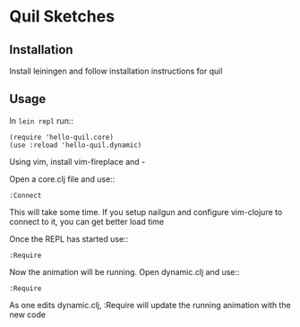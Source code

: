 # Quil Sketches

## Installation

Install leiningen and follow installation instructions for quil

## Usage

In `lein repl` run::

    (require 'hello-quil.core)
    (use :reload 'hello-quil.dynamic)

Using vim, install vim-fireplace and -

Open a core.clj file and use::

    :Connect

This will take some time. If you setup nailgun and configure vim-clojure to
connect to it, you can get better load time

Once the REPL has started use::

    :Require

Now the animation will be running. Open dynamic.clj and use::

    :Require

As one edits dynamic.clj, :Require will update the running animation with
the new code
